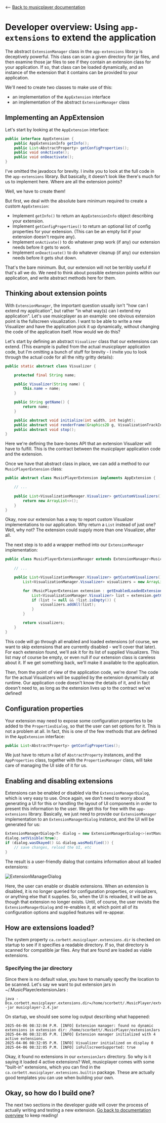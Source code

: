 <-- [Back to musicplayer documentation](../README.md)

# Developer overview: Using `app-extensions` to extend the application

The abstract `ExtensionManager` class in the `app-extensions` library is deceptively powerful.
This class can scan a given directory for jar files, and then examine those jar files to see
if they contain an extension class for your application. If so, that class can be loaded dynamically,
and an instance of the extension that it contains can be provided to your application.

We'll need to create two classes to make use of this:
  - an implementation of the `AppExtension` interface
  - an implementation of the abstract `ExtensionManager` class

## Implementing an AppExtension

Let's start by looking at the `AppExtension` interface:

```java
public interface AppExtension {
    public AppExtensionInfo getInfo();
    public List<AbstractProperty> getConfigProperties();
    public void onActivate();
    public void onDeactivate();
}
```

I've omitted the javadocs for brevity. I invite you to look at the full code in the `app-extensions`
library. But basically, it doesn't look like there's much for us to implement here. Where are all
the extension points? 

Well, we have to create them!

But first, we deal with the absolute bare minimum required to create a custom `AppExtension`:

- Implement `getInfo()` to return an `AppExtensionInfo` object describing your extension.
- Implement `getConfigProperties()` to return an optional list of config properties for your extension. (This can be an empty list if your extension doesn't require any).
- Implement `onActivate()` to do whatever prep work (if any) our extension needs before it gets to work.
- Implement `onDeactivate()` to do whatever cleanup (if any) our extension needs before it gets shut down.

That's the bare minimum. But, our extension will not be terribly useful if that's all we do. We need to think about
possible extension points within our application, and write abstract methods here for them.

## Thinking about extension points

With `ExtensionManager`, the important question usually isn't "how can I extend my application", but rather
"in what way(s) can I extend my application". Let's use musicplayer as an example: one obvious extension
point is the fullscreen visualization. I want to be able to write a new Visualizer and have the application
pick it up dynamically, without changing the code of the application itself. How would we do this?

Let's start by defining an abstract `Visualizer` class that our extensions can extend. (This example is
pulled from the actual musicplayer application code, but I'm omitting a bunch of stuff for brevity - I invite
you to look through the actual code for all the nitty gritty details):

```java
public static abstract class Visualizer {

    protected final String name;

    public Visualizer(String name) {
        this.name = name;
    }

    public String getName() {
        return name;
    }

    public abstract void initialize(int width, int height);
    public abstract void renderFrame(Graphics2D g, VisualizationTrackInfo trackInfo);
    public abstract void stop();
}
```

Here we're defining the bare-bones API that an extension Visualizer will have to fulfill. This is the contract
between the musicplayer application code and the extension.

Once we have that abstract class in place, we can add a method to our `MusicPlayerExtension` class:

```java
public abstract class MusicPlayerExtension implements AppExtension {

    // ...
    
    public List<VisualizationManager.Visualizer> getCustomVisualizers() {
        return new ArrayList<>();
    }
}
```

Okay, now our extension has a way to report custom Visualizer implementations to our application. Why return
a `List` instead of just one? Well, why not? The extension could supply more than one Visualizer, after all.

The next step is to add a wrapper method into our `ExtensionManager` implementation:

```java
public class MusicPlayerExtensionManager extends ExtensionManager<MusicPlayerExtension> {
    
    // ...

    public List<VisualizationManager.Visualizer> getCustomVisualizers() {
        List<VisualizationManager.Visualizer> visualizers = new ArrayList<>();

        for (MusicPlayerExtension extension : getEnabledLoadedExtensions()) {
            List<VisualizationManager.Visualizer> list = extension.getCustomVisualizers();
            if (list != null && !list.isEmpty()) {
                visualizers.addAll(list);
            }
        }

        return visualizers;
    }
}
```

This code will go through all enabled and loaded extensions (of course, we want to skip extensions that
are currently disabled - we'll cover that later). For each extension found, we'll ask it for its list
of supplied Visualizers. This list may of course be empty, or even null if our extension class is
careless about it. If we get something back, we'll make it available to the application.

Then, from the point of view of the application code, we're done! The code for the actual Visualizers
will be supplied by the extension dynamically at runtime. Our application code doesn't know the details
of it, and in fact doesn't need to, as long as the extension lives up to the contract we've defined!

## Configuration properties

Your extension may need to expose some configuration properties to be added to the `PropertiesDialog`, so that
the user can set options for it. This is not a problem at all. In fact, this is one of the few methods
that are defined in the `AppExtension` interface:

```java
public List<AbstractProperty> getConfigProperties();
```

We just have to return a list of `AbstractProperty` instances, and the `AppProperties` class, together
with the `PropertiesManager` class, will take care of managing the UI side of it for us.

## Enabling and disabling extensions

Extensions can be enabled or disabled via the `ExtensionManagerDialog`, which is very easy to use. Once again,
we don't need to worry about generating a UI for this or handling the layout of UI components in order 
to present this information to the user. We get this for free with the `app-extensions` library. Basically,
we just need to provide our `ExtensionManager` implementation to an `ExtensionManagerDialog` instance, and
the UI will be generated for us:

```java
ExtensionManagerDialog<T> dialog = new ExtensionManagerDialog<>(extManager, owner);
dialog.setVisible(true);
if (dialog.wasOkayed() && dialog.wasModified()) {
    // save changes, reload the UI, etc
}
```

The result is a user-friendly dialog that contains information about all loaded extensions:

![ExtensionManagerDialog](screenshots/extension_manager.jpg "ExtensionManagerDialog")

Here, the user can enable or disable extensions. When an extension is disabled, it is no longer queried
for configuration properties, or visualizers, or anything else that it supplies. So, when the UI is
reloaded, it will be as though that extension no longer exists. Until, of course, the user revisits
the `ExtensionManagerDialog` and re-enables it, at which point all of its configuration options and
supplied features will re-appear.

## How are extensions loaded?

The system property `ca.corbett.musicplayer.extensions.dir` is checked on startup to see if it
specifies a readable directory. If so, that directory is scanned for compatible jar files. Any that
are found are loaded as viable extensions.

### Specifying the jar directory

Since there is no default value, you have to manually specify the location to be scanned. Let's say we
want to put extension jars in ~/.MusicPlayer/extensionJars :

```shell
java -Dca.corbett.musicplayer.extensions.dir=/home/scorbett/.MusicPlayer/extensionJars -jar musicplayer-2.4.jar
```

On startup, we should see some log output describing what happened:

```shell
2025-04-06 08:32:04 P.M. [INFO] Extension manager: found no dynamic extensions in extension dir: /home/scorbett/.MusicPlayer/extensionJars
2025-04-06 08:32:05 P.M. [INFO] Extension manager initialized with 4 active extensions.
2025-04-06 08:32:05 P.M. [INFO] Visualizer initialized on display 0
2025-04-06 08:32:05 P.M. [INFO] isFullscreenSupported: true
```

Okay, it found no extensions in our `extensionJars` directory. So why is it saying it loaded 4 active extensions?
Well, musicplayer comes with some "built-in" extensions, which you can find in the `ca.corbett.musicplayer.extensions.builtin`
package. These are actually good templates you can use when building your own. 

## Okay, so how do I build one?

The next two sections in the developer guide will cover the process of actually writing and testing
a new extension. [Go back to documentation overview](../README.md) to keep reading!
